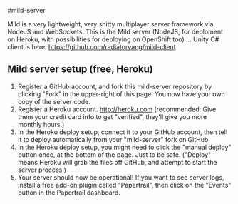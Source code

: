 #mild-server

Mild is a very lightweight, very shitty multiplayer server framework via NodeJS and WebSockets. This is the Mild server (NodeJS, for deploment on Heroku, with possibilities for deploying on OpenShift too) ... Unity C# client is here: https://github.com/radiatoryang/mild-client

## Mild server setup (free, Heroku)
1. Register a GitHub account, and fork this mild-server repository by clicking "Fork" in the upper-right of this page. You now have your own copy of the server code.
2. Register a Heroku account. http://heroku.com (recommended: Give them your credit card info to get "verified", they'll give you more monthly hours.)
3. In the Heroku deploy setup, connect it to your GitHub account, then tell it to deploy automatically from your "mild-server" fork on GitHub.
4. In the Heroku deploy setup, you might need to click the "manual deploy" button once, at the bottom of the page. Just to be safe. ("Deploy" means Heroku will grab the files off GitHub, and attempt to start the server process.)
5. Your server should now be operational! If you want to see server logs, install a free add-on plugin called "Papertrail", then click on the "Events" button in the Papertrail dashboard.
